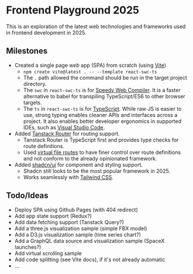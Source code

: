 # Frontend Playground 2025

This is an exploration of the latest web technologies and frameworks used in frontend development in 2025.

## Milestones
* Created a single page _web_ app (SPA) from scratch (using [Vite](https://vite.dev))
  * `npm create vite@latest . -- --template react-swc-ts`
  * The `.` path allowed the command should be run in the target project directory.
  * The `swc` in `react-swc-ts` is for [Speedy Web Compiler](https://swc.rs). It is a faster alternative to babel for transpiling TypeScript/ES6 to other browser targets.
  * The `ts` in `react-swc-ts` is for [TypeScript](https://www.typescriptlang.org). While raw JS is easier to use, strong typing enables cleaner APIs and interfaces across a project. It also enables better developer ergonomics in supported IDEs, such as [Visual Studio Code](https://code.visualstudio.com).
* Added [Tanstack Router](https://tanstack.com/router/latest) for routing support.
  * Tanstack Router is TypeScript first and provides type checks for route definitions.
  * Used [virtual file routes](https://tanstack.com/router/latest/docs/framework/react/routing/virtual-file-routes) to have finer control over route definitions and not conform to the already opinionated framework.
* Added [shadcn/ui](https://ui.shadcn.com) for component and styling support.
  * Shadcn still looks to be the most popular framework in 2025.
  * Works seamlessly with [Tailwind CSS](https://tailwindcss.com).

## Todo/Ideas
* Deploy SPA using Github Pages (with 404 redirect)
* Add app state support (Redux?)
* Add data fetching support (Tanstack Query?)
* Add a three.js visualization sample (simple FBX model)
* Add a D3.js visualization sample (time series chart?)
* Add a GraphQL data source and visualization sample (SpaceX launches?)
* Add virtual scrolling sample
* Add code splitting (see Vite docs), if it's not already automatic
* ...